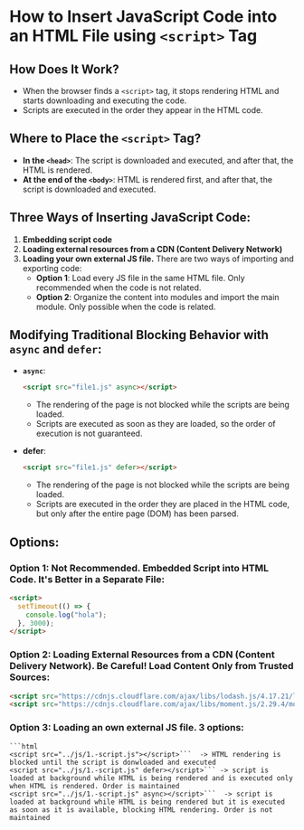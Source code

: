 # How to Insert JavaScript Code into an HTML File using `<script>` Tag

## How Does It Work?

- When the browser finds a `<script>` tag, it stops rendering HTML and starts downloading and executing the code.
- Scripts are executed in the order they appear in the HTML code.

## Where to Place the `<script>` Tag?

- **In the `<head>`**: The script is downloaded and executed, and after that, the HTML is rendered.
- **At the end of the `<body>`**: HTML is rendered first, and after that, the script is downloaded and executed.

## Three Ways of Inserting JavaScript Code:

1. **Embedding script code**
2. **Loading external resources from a CDN (Content Delivery Network)**
3. **Loading your own external JS file.** There are two ways of importing and exporting code:
   - **Option 1**: Load every JS file in the same HTML file. Only recommended when the code is not related.
   - **Option 2**: Organize the content into modules and import the main module. Only possible when the code is related.

## Modifying Traditional Blocking Behavior with `async` and `defer`:

- **`async`**:
  ```html
  <script src="file1.js" async></script>
  ```
  - The rendering of the page is not blocked while the scripts are being loaded.
  - Scripts are executed as soon as they are loaded, so the order of execution is not guaranteed.

- **defer**:
  ```html
  <script src="file1.js" defer></script>
  ```
  - The rendering of the page is not blocked while the scripts are being loaded.
  - Scripts are executed in the order they are placed in the HTML code, but only after the entire page (DOM) has been parsed.

## Options:

### Option 1: Not Recommended. Embedded Script into HTML Code. It's Better in a Separate File:
```html
<script>
  setTimeout(() => {
    console.log("hola");
  }, 3000);
</script>
```

### Option 2: Loading External Resources from a CDN (Content Delivery Network). Be Careful! Load Content Only from Trusted Sources:
```html
<script src="https://cdnjs.cloudflare.com/ajax/libs/lodash.js/4.17.21/lodash.min.js" integrity="sha512-wvHm8W2YdFx27tNwpYwOHKeglkIjG3CXMR1JLcEUQU9zI/hzP6UtWk4fNN0kfi32dT8Xq2a7rfFSJi5VpY2VwA==" crossorigin="anonymous" referrerpolicy="no-referrer" async></script>
<script src="https://cdnjs.cloudflare.com/ajax/libs/moment.js/2.29.4/moment.min.js" async></script>
```

### Option 3: Loading an own external JS file. 3 options:
    ```html
    <script src="../js/1.-script.js"></script>```  -> HTML rendering is blocked until the script is donwloaded and executed
    <script src="../js/1.-script.js" defer></script>``` -> script is loaded at background while HTML is being rendered and is executed only when HTML is rendered. Order is maintained
    <script src="../js/1.-script.js" async></script>```  -> script is loaded at background while HTML is being rendered but it is executed as soon as it is available, blocking HTML rendering. Order is not maintained
    
